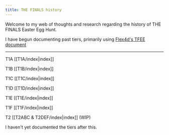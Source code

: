 ```yaml
---
title: THE FINALS history 
---
```

Welcome to my web of thoughts and research regarding the history of THE FINALS Easter Egg Hunt. 

I have begun documenting past tiers, primarily using [Flex4d's TFEE document](https://docs.google.com/document/d/1CLzGtj2w2elVkqEdPV6NgqRiszNAxnwIANXHK-Pa1Bk)

___

T1A [[T1A/index|index]]

T1B [[T1B/index|index]]

T1C [[T1C/index|index]]

T1D [[T1D/index|index]]

T1E [[T1E/index|index]]

T1F [[T1F/index|index]]

T2 [[T2ABC & T2DEF/index|index]] (WIP)

I haven't yet documented the tiers after this. 
